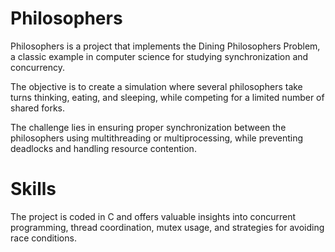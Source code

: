 # Philosophers

Philosophers is a project that implements the Dining Philosophers Problem, a classic example in computer science for studying synchronization and concurrency. 

The objective is to create a simulation where several philosophers take turns thinking, eating, and sleeping, while competing for a limited number of shared forks.

The challenge lies in ensuring proper synchronization between the philosophers using multithreading or multiprocessing, while preventing deadlocks and handling resource contention.

# Skills
The project is coded in C and offers valuable insights into concurrent programming, thread coordination, mutex usage, and strategies for avoiding race conditions.